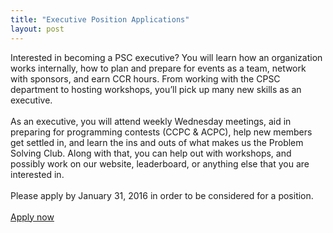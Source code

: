 ```yaml
---
title: "Executive Position Applications"
layout: post
---
```


<div class="col-xs-12">
    Interested in becoming a PSC executive?
    You will learn how an organization works internally, 
    how to plan and prepare for events as a team, network with sponsors,
    and earn CCR hours. From working with the CPSC department to hosting 
    workshops, you’ll pick up many new skills as an executive.
    <br><br>
    As an executive, you will attend weekly Wednesday meetings, aid in 
    preparing for programming contests (CCPC & ACPC), help new members 
    get settled in, and learn the ins and outs of what makes us the 
    Problem Solving Club. Along with that, you can help out with workshops, 
    and possibly work on our website, leaderboard, or anything else that 
    you are interested in.
    <br><br>
    Please apply by January 31, 2016 in order to be considered for a position.
    <br><br>
    <a class="btn btn-primary btn-sm" href="https://goo.gl/forms/1mUH4U3kVdnSPzeU2">Apply now</a>
    <br><br>
</div>
